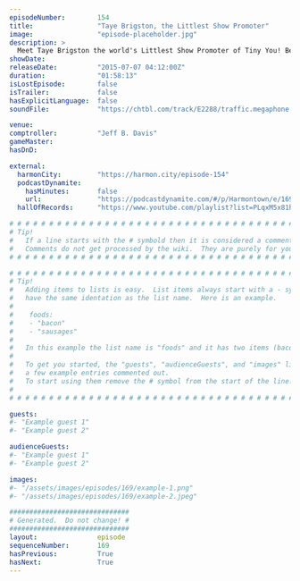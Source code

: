 ```yaml
---
episodeNumber:        154
title:                "Taye Brigston, the Littlest Show Promoter"
image:                "episode-placeholder.jpg"
description: >
  Meet Taye Brigston the world's Littlest Show Promoter of Tiny You! Become a member and watch the video! harmontown.com/live
showDate:             
releaseDate:          "2015-07-07 04:12:00Z"
duration:             "01:58:13"
isLostEpisode:        false
isTrailer:            false
hasExplicitLanguage:  false
soundFile:            "https://chtbl.com/track/E2288/traffic.megaphone.fm/STA9547733715.mp3?updated=1561582514"

venue:                
comptroller:          "Jeff B. Davis"
gameMaster:           
hasDnD:               

external:
  harmonCity:         "https://harmon.city/episode-154"
  podcastDynamite:
    hasMinutes:       false
    url:              "https://podcastdynamite.com/#/p/Harmontown/e/169/154"
  hallOfRecords:      "https://www.youtube.com/playlist?list=PLqxM5x81hNOaZfA8iI50Hst5TRPsj-5gl"

# # # # # # # # # # # # # # # # # # # # # # # # # # # # # # # # # # # # # # # # # # # # #
# Tip!
#   If a line starts with the # symbold then it is considered a comment.
#   Comments do not get processed by the wiki.  They are purely for your information.
# # # # # # # # # # # # # # # # # # # # # # # # # # # # # # # # # # # # # # # # # # # # #

# # # # # # # # # # # # # # # # # # # # # # # # # # # # # # # # # # # # # # # # # # # # #
# Tip!
#   Adding items to lists is easy.  List items always start with a - symbol and have
#   have the same identation as the list name.  Here is an example.
#
#    foods:
#    - "bacon"
#    - "sausages"
#
#   In this example the list name is "foods" and it has two items (bacon, and sausages).
#
#   To get you started, the "guests", "audienceGuests", and "images" lists below have
#   a few example entries commented out.
#   To start using them remove the # symbol from the start of the line.
#
# # # # # # # # # # # # # # # # # # # # # # # # # # # # # # # # # # # # # # # # # # # # #

guests:
#- "Example guest 1"
#- "Example guest 2"

audienceGuests:
#- "Example guest 1"
#- "Example guest 2"

images:
#- "/assets/images/episodes/169/example-1.png"
#- "/assets/images/episodes/169/example-2.jpeg"

##############################
# Generated.  Do not change! #
##############################
layout:               episode
sequenceNumber:       169
hasPrevious:          True
hasNext:              True
---
```


<!-- The episode description will be rendered here -->

<!-- Add your content BELOW here -->
<!-- vvvvvvvvvvvvvvvvvvvvvvvvvvv -->




<!-- ^^^^^^^^^^^^^^^^^^^^^^^^^^^ -->
<!-- Add your content ABOVE here -->

<!-- The episode gallery will be rendered here -->